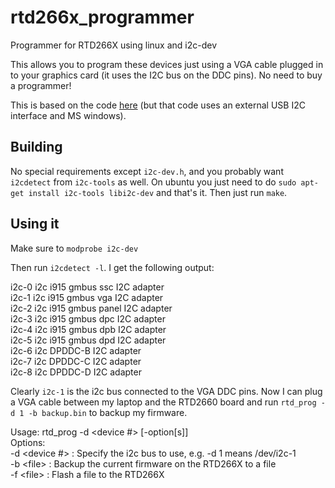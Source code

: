 # rtd266x_programmer
Programmer for RTD266X using linux and i2c-dev

This allows you to program these devices just using a VGA cable plugged in to your graphics card (it uses the I2C bus on the DDC pins). No need to buy a programmer!

This is based on the code [here](https://github.com/ghent360/RTD-2660-Programmer) (but that code uses an external USB I2C interface and MS windows).

Building
--------
No special requirements except `i2c-dev.h`, and you probably want `i2cdetect` from `i2c-tools` as well. On ubuntu you just need to do `sudo apt-get install i2c-tools libi2c-dev` and that's it. Then just run `make`.

Using it
--------

Make sure to `modprobe i2c-dev`

Then run `i2cdetect -l`. I get the following output:

i2c-0	i2c       	i915 gmbus ssc                  	I2C adapter  
i2c-1	i2c       	i915 gmbus vga                  	I2C adapter  
i2c-2	i2c       	i915 gmbus panel                	I2C adapter  
i2c-3	i2c       	i915 gmbus dpc                  	I2C adapter  
i2c-4	i2c       	i915 gmbus dpb                  	I2C adapter  
i2c-5	i2c       	i915 gmbus dpd                  	I2C adapter  
i2c-6	i2c       	DPDDC-B                         	I2C adapter  
i2c-7	i2c       	DPDDC-C                         	I2C adapter  
i2c-8	i2c       	DPDDC-D                         	I2C adapter  

Clearly `i2c-1` is the i2c bus connected to the VGA DDC pins. Now I can plug a VGA cable between my laptop and the RTD2660 board and run `rtd_prog -d 1 -b backup.bin` to backup my firmware.

Usage: rtd_prog -d \<device #\> [-option[s]]  
Options:  
  -d \<device #\> : Specify the i2c bus to use, e.g. -d 1 means /dev/i2c-1  
  -b \<file\>     : Backup the current firmware on the RTD266X to a file  
  -f \<file\>     : Flash a file to the RTD266X  

